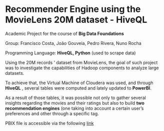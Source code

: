 # Recommender Engine using the MovieLens 20M dataset - HiveQL

Academic Project for the course of **Big Data Foundations**

Group: Francisco Costa, João Gouveia, Pedro Rivera, Nuno Rocha

Programming Language: **HiveQL, Python** (used to scrape data)

Using the 20M records ’ dataset from MovieLens, the goal of such project was to investigate the capabilities of Hadoop components to analyze large datasets.

To achieve that, the Virtual Machine of Cloudera was used, and through **HiveQL** , several tables were computed and lately updated to **PowerBI**.

As a result of those tables, it was possible not only to gather several insights regarding the movies and their ratings but also to build **two recommendation engines** (one taking into account a certain user’s preferences and other through a specific tag.

PBIX file is accessible via the following [link](https://app.powerbi.com/view?r=eyJrIjoiYjFhYzViODYtMmU5My00OTYzLWJjM2MtNTk3N2UwMmQ5NWZhIiwidCI6ImU0YmQ2OWZmLWU2ZjctNGMyZS1iMjQ3LTQxYjU0YmEyNDkwZSIsImMiOjh9)
